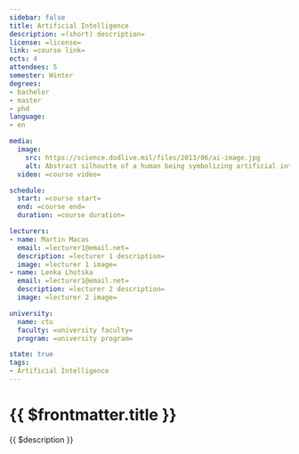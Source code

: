 ```yaml
---
sidebar: false
title: Artificial Intelligence
description: =(short) description=
license: =license=
link: =course link=
ects: 4
attendees: 5
semester: Winter
degrees:
- bachelor
- master
- phd
language:
- en

media:
  image:
    src: https://science.dodlive.mil/files/2013/06/ai-image.jpg
    alt: Abstract silhoutte of a human being symbolizing artificial intelligence. 
  video: =course video=

schedule:
  start: =course start=
  end: =course end=
  duration: =course duration=

lecturers:
- name: Martin Macas
  email: =lecturer1@email.net=
  description: =lecturer 1 description=
  image: =lecturer 1 image=
- name: Lenka Lhotska
  email: =lecturer1@email.net=
  description: =lecturer 2 description=
  image: =lecturer 2 image=

university:
  name: ctu
  faculty: =university faculty=
  program: =university program=

state: true
tags:
- Artificial Intelligence
---
```


# {{ $frontmatter.title }}

{{ $description }}
